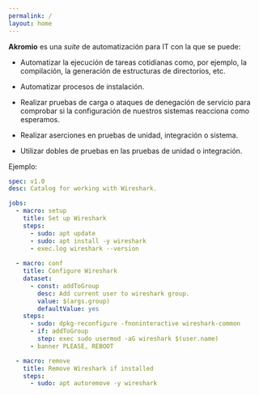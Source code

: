 ```yaml
---
permalink: /
layout: home
---
```


**Akromio** es una *suite* de automatización para IT con la que se puede:

- Automatizar la ejecución de tareas cotidianas como, por ejemplo, la compilación, la generación de estructuras de directorios, etc.

- Automatizar procesos de instalación.

- Realizar pruebas de carga o ataques de denegación de servicio para comprobar si la configuración de nuestros sistemas reacciona como esperamos.

- Realizar aserciones en pruebas de unidad, integración o sistema.

- Utilizar dobles de pruebas en las pruebas de unidad o integración.

Ejemplo:

```yaml
spec: v1.0
desc: Catalog for working with Wireshark.

jobs:
  - macro: setup
    title: Set up Wireshark
    steps:
      - sudo: apt update
      - sudo: apt install -y wireshark
      - exec.log wireshark --version
  
  - macro: conf
    title: Configure Wireshark
    dataset:
      - const: addToGroup
        desc: Add current user to wireshark group.
        value: $(args.group)
        defaultValue: yes
    steps:
      - sudo: dpkg-reconfigure -fnoninteractive wireshark-common
      - if: addToGroup
        step: exec sudo usermod -aG wireshark $(user.name)
      - banner PLEASE, REBOOT

  - macro: remove
    title: Remove Wireshark if installed
    steps:
      - sudo: apt autoremove -y wireshark
```

